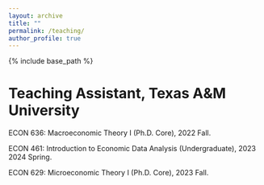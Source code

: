 ```yaml
---
layout: archive
title: ""
permalink: /teaching/
author_profile: true
---
```


{% include base_path %}

# Teaching Assistant, Texas A\&M University
 ECON 636: Macroeconomic Theory I (Ph.D. Core), 2022 Fall.

 ECON 461: Introduction to Economic Data Analysis (Undergraduate), 2023 2024 Spring.

 ECON 629: Microeconomic Theory I (Ph.D. Core), 2023 Fall.

   